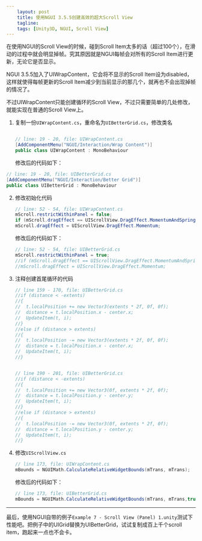 ```yaml
---
    layout: post
    title: 使用NGUI 3.5.5创建高效的超大Scroll View
    tagline: 
    tags: [Unity3D, NGUI, Scroll View]
---
```


在使用NGUI的Scroll View的时候，碰到Scroll Item太多的话（超过100个），在滑动的过程中就会明显掉帧。究其原因就是NGUI每帧会对所有的Scroll Item进行更新，无论它是否显示。

NGUI 3.5.5加入了UIWrapContent，它会将不显示的Scroll Item设为disabled，这样就使得每帧更新的Scroll Item减少到当前显示的那几个，就再也不会出现掉帧的情况了。

不过UIWrapContent只能创建循环的Scroll View，不过只需要简单的几处修改，就能实现在普通的Scroll View上。

1. 复制一份`UIWrapContent.cs`，重命名为`UIBetterGrid.cs`，修改类名

	~~~ csharp		
	
	// line: 19 - 20, file: UIWrapContent.cs
	[AddComponentMenu("NGUI/Interaction/Wrap Content")]
	public class UIWrapContent : MonoBehaviour
	
	~~~
 
    修改后的代码如下：

~~~ csharp
// line: 19 - 20, file: UIBetterGrid.cs
[AddComponentMenu("NGUI/Interaction/Better Grid")]
public class UIBetterGrid : MonoBehaviour
~~~

2. 修改初始化代码 
	
	~~~ csharp 
	// line: 52 - 54, file: UIWrapContent.cs
	mScroll.restrictWithinPanel = false;
	if (mScroll.dragEffect == UIScrollView.DragEffect.MomentumAndSpring)
	mScroll.dragEffect = UIScrollView.DragEffect.Momentum;
	~~~

    
    修改后的代码如下：

	~~~ csharp
	// line: 52 - 54, file: UIBetterGrid.cs
	mScroll.restrictWithinPanel = true;
	//if (mScroll.dragEffect == UIScrollView.DragEffect.MomentumAndSpring)
	//mScroll.dragEffect = UIScrollView.DragEffect.Momentum;
	~~~
	
3. 注释创建首尾循环的代码

	~~~ csharp
	// line 159 - 170, file: UIBetterGrid.cs 
	//if (distance < -extents)
	//{
	//	t.localPosition += new Vector3(extents * 2f, 0f, 0f);
	//	distance = t.localPosition.x - center.x;
	//	UpdateItem(t, i);
	//}
	//else if (distance > extents)
	//{
	//	t.localPosition -= new Vector3(extents * 2f, 0f, 0f);
	//	distance = t.localPosition.x - center.x;
	//	UpdateItem(t, i);
	//}

	
	// line 190 - 201, file: UIBetterGrid.cs
	//if (distance < -extents)
	//{
	//	t.localPosition += new Vector3(0f, extents * 2f, 0f);
	//	distance = t.localPosition.y - center.y;
	//	UpdateItem(t, i);
	//}
	//else if (distance > extents)
	//{
	//	t.localPosition -= new Vector3(0f, extents * 2f, 0f);
	//	distance = t.localPosition.y - center.y;
	//	UpdateItem(t, i);
	//}
	~~~
	
4. 修改`UIScrollView.cs`
	
	~~~csharp
	// line 173, file: UIWrapContent.cs
	mBounds = NGUIMath.CalculateRelativeWidgetBounds(mTrans, mTrans);  
	~~~

	修改后的代码如下：	

	~~~ csharp	
	// line 173, file: UIBetterGrid.cs		
	mBounds = NGUIMath.CalculateRelativeWidgetBounds(mTrans, mTrans,true);  
	~~~

  
---
最后，使用NGUI自带的例子`Example 7 - Scroll View (Panel) 1.unity`测试下性能吧。把例子中的UIGrid替换为UIBetterGrid，试试复制成百上千个scroll item，跑起来一点也不会卡。